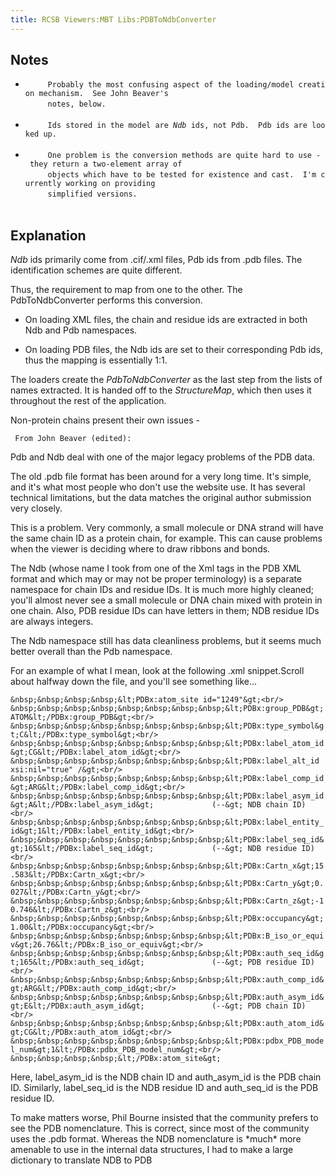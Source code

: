 ```yaml
---
title: RCSB Viewers:MBT Libs:PDBToNdbConverter
---
```


Notes
-----

-   `     Probably the most confusing aspect of the loading/model creation mechanism.  See John Beaver's`  
    `     notes, below.`  
    `   `
-   `     Ids stored in the model are `<em>`Ndb`</em>` ids, not Pdb.  Pdb ids are looked up.`  
    `   `
-   `     One problem is the conversion methods are quite hard to use - they return a two-element array of`  
    `     objects which have to be tested for existence and cast.  I'm currently working on providing`  
    `     simplified versions.`  
    `   `

Explanation
-----------

*Ndb* ids primarily come from .cif/.xml files, Pdb ids from .pdb files.
The identification schemes are quite different.

Thus, the requirement to map from one to the other. The
PdbToNdbConverter performs this conversion.

-   On loading XML files, the chain and residue ids are extracted in
    both Ndb and Pdb namespaces.

<!-- -->

-   On loading PDB files, the Ndb ids are set to their corresponding Pdb
    ids, thus the mapping is essentially 1:1.

The loaders create the *PdbToNdbConverter* as the last step from the
lists of names extracted. It is handed off to the *StructureMap*, which
then uses it throughout the rest of the application.

Non-protein chains present their own issues -

` From John Beaver (edited):`

  
  
Pdb and Ndb deal with one of the major legacy problems of the PDB data.

<!-- -->

  
  
The old .pdb file format has been around for a very long time. It's
simple, and it's what most people who don't use the website use. It has
several technical limitations, but the data matches the original author
submission very closely.

<!-- -->

  
  
This is a problem. Very commonly, a small molecule or DNA strand will
have the same chain ID as a protein chain, for example. This can cause
problems when the viewer is deciding where to draw ribbons and bonds.

<!-- -->

  
  
The Ndb (whose name I took from one of the Xml tags in the PDB XML
format and which may or may not be proper terminology) is a separate
namespace for chain IDs and residue IDs. It is much more highly cleaned;
you'll almost never see a small molecule or DNA chain mixed with protein
in one chain. Also, PDB residue IDs can have letters in them; NDB
residue IDs are always integers.

<!-- -->

  
  
The Ndb namespace still has data cleanliness problems, but it seems much
better overall than the Pdb namespace.

For an example of what I mean, look at the following .xml snippet.Scroll
about halfway down the file, and you'll see something like...

`
&nbsp;&nbsp;&nbsp;&nbsp;&lt;PDBx:atom_site id="1249"&gt;<br/>
&nbsp;&nbsp;&nbsp;&nbsp;&nbsp;&nbsp;&nbsp;&nbsp;&lt;PDBx:group_PDB&gt;ATOM&lt;/PDBx:group_PDB&gt;<br/>
&nbsp;&nbsp;&nbsp;&nbsp;&nbsp;&nbsp;&nbsp;&nbsp;&lt;PDBx:type_symbol&gt;C&lt;/PDBx:type_symbol&gt;<br/>
&nbsp;&nbsp;&nbsp;&nbsp;&nbsp;&nbsp;&nbsp;&nbsp;&lt;PDBx:label_atom_id&gt;CG&lt;/PDBx:label_atom_id&gt;<br/>
&nbsp;&nbsp;&nbsp;&nbsp;&nbsp;&nbsp;&nbsp;&nbsp;&lt;PDBx:label_alt_id xsi:nil="true" /&gt;<br/>
&nbsp;&nbsp;&nbsp;&nbsp;&nbsp;&nbsp;&nbsp;&nbsp;&lt;PDBx:label_comp_id&gt;ARG&lt;/PDBx:label_comp_id&gt;<br/>
&nbsp;&nbsp;&nbsp;&nbsp;&nbsp;&nbsp;&nbsp;&nbsp;&lt;PDBx:label_asym_id&gt;A&lt;/PDBx:label_asym_id&gt;             (--&gt; NDB chain ID)<br/>
&nbsp;&nbsp;&nbsp;&nbsp;&nbsp;&nbsp;&nbsp;&nbsp;&lt;PDBx:label_entity_id&gt;1&lt;/PDBx:label_entity_id&gt;<br/>
&nbsp;&nbsp;&nbsp;&nbsp;&nbsp;&nbsp;&nbsp;&nbsp;&lt;PDBx:label_seq_id&gt;165&lt;/PDBx:label_seq_id&gt;             (--&gt; NDB residue ID)<br/>
&nbsp;&nbsp;&nbsp;&nbsp;&nbsp;&nbsp;&nbsp;&nbsp;&lt;PDBx:Cartn_x&gt;15.583&lt;/PDBx:Cartn_x&gt;<br/>
&nbsp;&nbsp;&nbsp;&nbsp;&nbsp;&nbsp;&nbsp;&nbsp;&lt;PDBx:Cartn_y&gt;0.027&lt;/PDBx:Cartn_y&gt;<br/>
&nbsp;&nbsp;&nbsp;&nbsp;&nbsp;&nbsp;&nbsp;&nbsp;&lt;PDBx:Cartn_z&gt;-10.746&lt;/PDBx:Cartn_z&gt;<br/>
&nbsp;&nbsp;&nbsp;&nbsp;&nbsp;&nbsp;&nbsp;&nbsp;&lt;PDBx:occupancy&gt;1.00&lt;/PDBx:occupancy&gt;<br/>
&nbsp;&nbsp;&nbsp;&nbsp;&nbsp;&nbsp;&nbsp;&nbsp;&lt;PDBx:B_iso_or_equiv&gt;26.76&lt;/PDBx:B_iso_or_equiv&gt;<br/>
&nbsp;&nbsp;&nbsp;&nbsp;&nbsp;&nbsp;&nbsp;&nbsp;&lt;PDBx:auth_seq_id&gt;165&lt;/PDBx:auth_seq_id&gt;               (--&gt; PDB residue ID)<br/>
&nbsp;&nbsp;&nbsp;&nbsp;&nbsp;&nbsp;&nbsp;&nbsp;&lt;PDBx:auth_comp_id&gt;ARG&lt;/PDBx:auth_comp_id&gt;<br/>
&nbsp;&nbsp;&nbsp;&nbsp;&nbsp;&nbsp;&nbsp;&nbsp;&lt;PDBx:auth_asym_id&gt;E&lt;/PDBx:auth_asym_id&gt;               (--&gt; PDB chain ID)<br/>
&nbsp;&nbsp;&nbsp;&nbsp;&nbsp;&nbsp;&nbsp;&nbsp;&lt;PDBx:auth_atom_id&gt;CG&lt;/PDBx:auth_atom_id&gt;<br/>
&nbsp;&nbsp;&nbsp;&nbsp;&nbsp;&nbsp;&nbsp;&nbsp;&lt;PDBx:pdbx_PDB_model_num&gt;1&lt;/PDBx:pdbx_PDB_model_num&gt;<br/>
&nbsp;&nbsp;&nbsp;&nbsp;&lt;/PDBx:atom_site&gt;
`

  
  
Here, label\_asym\_id is the NDB chain ID and auth\_asym\_id is the PDB
chain ID. Similarly, label\_seq\_id is the NDB residue ID and
auth\_seq\_id is the PDB residue ID.

<!-- -->

  
  
To make matters worse, Phil Bourne insisted that the community prefers
to see the PDB nomenclature. This is correct, since most of the
community uses the .pdb format. Whereas the NDB nomenclature is \*much\*
more amenable to use in the internal data structures, I had to make a
large dictionary to translate NDB to PDB


